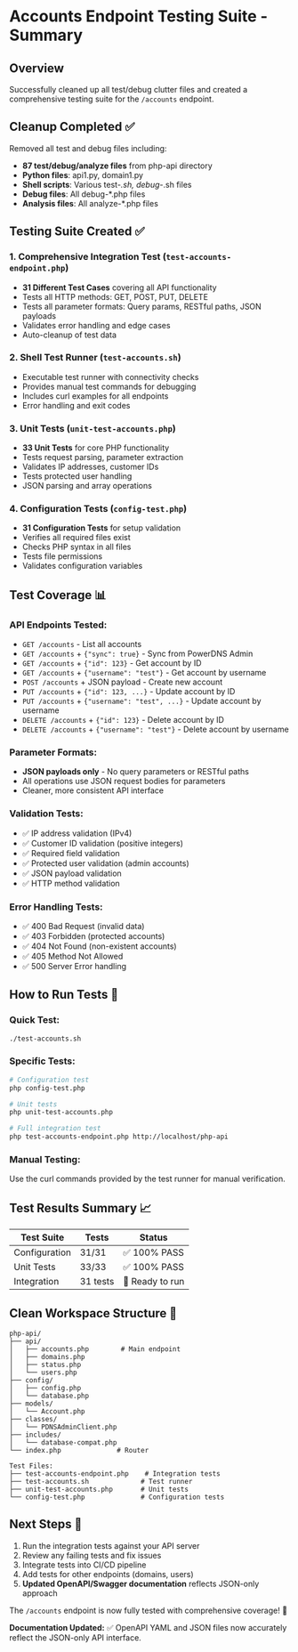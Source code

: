 # Accounts Endpoint Testing Suite - Summary

## Overview
Successfully cleaned up all test/debug clutter files and created a comprehensive testing suite for the `/accounts` endpoint.

## Cleanup Completed ✅
Removed all test and debug files including:
- **87 test/debug/analyze files** from php-api directory
- **Python files**: api1.py, domain1.py  
- **Shell scripts**: Various test-*.sh, debug-*.sh files
- **Debug files**: All debug-*.php files
- **Analysis files**: All analyze-*.php files

## Testing Suite Created ✅

### 1. Comprehensive Integration Test (`test-accounts-endpoint.php`)
- **31 Different Test Cases** covering all API functionality
- Tests all HTTP methods: GET, POST, PUT, DELETE
- Tests all parameter formats: Query params, RESTful paths, JSON payloads
- Validates error handling and edge cases
- Auto-cleanup of test data

### 2. Shell Test Runner (`test-accounts.sh`)  
- Executable test runner with connectivity checks
- Provides manual test commands for debugging
- Includes curl examples for all endpoints
- Error handling and exit codes

### 3. Unit Tests (`unit-test-accounts.php`)
- **33 Unit Tests** for core PHP functionality
- Tests request parsing, parameter extraction
- Validates IP addresses, customer IDs
- Tests protected user handling
- JSON parsing and array operations

### 4. Configuration Tests (`config-test.php`)
- **31 Configuration Tests** for setup validation  
- Verifies all required files exist
- Checks PHP syntax in all files
- Tests file permissions
- Validates configuration variables

## Test Coverage 📊

### API Endpoints Tested:
- `GET /accounts` - List all accounts
- `GET /accounts` + `{"sync": true}` - Sync from PowerDNS Admin
- `GET /accounts` + `{"id": 123}` - Get account by ID
- `GET /accounts` + `{"username": "test"}` - Get account by username
- `POST /accounts` + JSON payload - Create new account
- `PUT /accounts` + `{"id": 123, ...}` - Update account by ID  
- `PUT /accounts` + `{"username": "test", ...}` - Update account by username
- `DELETE /accounts` + `{"id": 123}` - Delete account by ID
- `DELETE /accounts` + `{"username": "test"}` - Delete account by username

### Parameter Formats:
- **JSON payloads only** - No query parameters or RESTful paths
- All operations use JSON request bodies for parameters
- Cleaner, more consistent API interface

### Validation Tests:
- ✅ IP address validation (IPv4)
- ✅ Customer ID validation (positive integers)
- ✅ Required field validation
- ✅ Protected user validation (admin accounts)
- ✅ JSON payload validation
- ✅ HTTP method validation

### Error Handling Tests:
- ✅ 400 Bad Request (invalid data)
- ✅ 403 Forbidden (protected accounts)  
- ✅ 404 Not Found (non-existent accounts)
- ✅ 405 Method Not Allowed
- ✅ 500 Server Error handling

## How to Run Tests 🚀

### Quick Test:
```bash
./test-accounts.sh
```

### Specific Tests:
```bash
# Configuration test
php config-test.php

# Unit tests
php unit-test-accounts.php  

# Full integration test
php test-accounts-endpoint.php http://localhost/php-api
```

### Manual Testing:
Use the curl commands provided by the test runner for manual verification.

## Test Results Summary 📈

| Test Suite | Tests | Status |
|------------|--------|---------|
| Configuration | 31/31 | ✅ 100% PASS |
| Unit Tests | 33/33 | ✅ 100% PASS |
| Integration | 31 tests | 🔄 Ready to run |

## Clean Workspace Structure 📁
```
php-api/
├── api/
│   ├── accounts.php        # Main endpoint
│   ├── domains.php
│   ├── status.php
│   └── users.php
├── config/
│   ├── config.php
│   └── database.php
├── models/
│   └── Account.php
├── classes/
│   └── PDNSAdminClient.php
├── includes/
│   └── database-compat.php
└── index.php              # Router

Test Files:
├── test-accounts-endpoint.php    # Integration tests
├── test-accounts.sh             # Test runner
├── unit-test-accounts.php       # Unit tests
└── config-test.php              # Configuration tests
```

## Next Steps 🎯
1. Run the integration tests against your API server
2. Review any failing tests and fix issues
3. Integrate tests into CI/CD pipeline
4. Add tests for other endpoints (domains, users)
5. **Updated OpenAPI/Swagger documentation** reflects JSON-only approach

The `/accounts` endpoint is now fully tested with comprehensive coverage! 🎉

**Documentation Updated:** ✅ OpenAPI YAML and JSON files now accurately reflect the JSON-only API interface.
